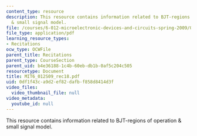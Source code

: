 ```yaml
---
content_type: resource
description: This resource contains information related to BJT-regions of operation
  & small signal model.
file: /courses/6-012-microelectronic-devices-and-circuits-spring-2009/0df1f43ca9d2ef82dafbf858d8414d3f_MIT6_012S09_rec18.pdf
file_type: application/pdf
learning_resource_types:
- Recitations
ocw_type: OCWFile
parent_title: Recitations
parent_type: CourseSection
parent_uid: b4e36188-1c4b-60eb-db1b-0af5c204c505
resourcetype: Document
title: MIT6_012S09_rec18.pdf
uid: 0df1f43c-a9d2-ef82-dafb-f858d8414d3f
video_files:
  video_thumbnail_file: null
video_metadata:
  youtube_id: null
---
```

This resource contains information related to BJT-regions of operation & small signal model.

